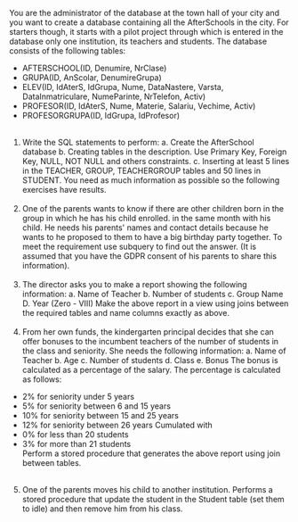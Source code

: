 You are the administrator of the database at the town hall of your city and you want to create a database
containing all the AfterSchools in the city. For starters though, it starts with a pilot project through
which is entered in the database only one institution, its teachers and students.
The database consists of the following tables:<br>
 - AFTERSCHOOL(ID, Denumire, NrClase)
 - GRUPA(ID, AnScolar, DenumireGrupa)
 - ELEV(ID, IdAterS, IdGrupa, Nume, DataNastere, Varsta, DataInmatriculare, NumeParinte, NrTelefon, Activ)
 - PROFESOR(ID, IdAterS, Nume, Materie, Salariu, Vechime, Activ)
 - PROFESORGRUPA(ID, IdGrupa, IdProfesor)
<br><br>
1. Write the SQL statements to perform:
a. Create the AfterSchool database
b. Creating tables in the description. Use Primary Key, Foreign Key, NULL, NOT NULL and others
constraints.
c. Inserting at least 5 lines in the TEACHER, GROUP, TEACHERGROUP tables and 50 lines in
STUDENT. You need as much information as possible so the following exercises have results.
<br><br>
2. One of the parents wants to know if there are other children born in the group in which he has his child enrolled.
in the same month with his child. He needs his parents' names and contact details because he wants to
he proposed to them to have a big birthday party together. To meet the requirement
use subquery to find out the answer. (It is assumed that you have the GDPR consent of his parents to
share this information).
<br><br>
3. The director asks you to make a report showing the following information:
a. Name of Teacher
b. Number of students
c. Group Name
D. Year (Zero - VIII)
Make the above report in a view using joins between the required tables and name
columns exactly as above.
<br><br>
4. From her own funds, the kindergarten principal decides that she can offer bonuses to the incumbent teachers
of the number of students in the class and seniority. She needs the following information:
a. Name of Teacher
b. Age
c. Number of students
d. Class
e. Bonus
The bonus is calculated as a percentage of the salary.
The percentage is calculated as follows:
- 2% for seniority under 5 years
- 5% for seniority between 6 and 15 years
- 10% for seniority between 15 and 25 years
- 12% for seniority between 26 years
Cumulated with
- 0% for less than 20 students
- 3% for more than 21 students
<br>Perform a stored procedure that generates the above report using join between tables.
<br><br>
5. One of the parents moves his child to another institution. Performs a stored procedure that
update the student in the Student table (set them to idle) and then remove him from his class.
